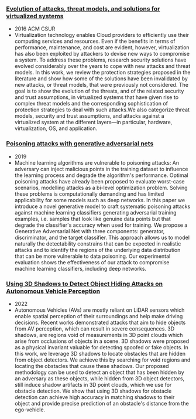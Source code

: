 ### [Evolution of attacks, threat models, and solutions for virtualized systems](https://cyberleninka.org/article/n/1334959.pdf)
- 2016 ACM CSUR
- Virtualization technology enables Cloud providers to efficiently use their computing services and resources. Even if the benefits in terms of performance, maintenance, and cost are evident, however, virtualization has also been exploited by attackers to devise new ways to compromise a system. To address these problems, research security solutions have evolved considerably over the years to cope with new attacks and threat models. In this work, we review the protection strategies proposed in the literature and show how some of the solutions have been invalidated by new attacks, or threat models, that were previously not considered. The goal is to show the evolution of the threats, and of the related security and trust assumptions, in virtualized systems that have given rise to complex threat models and the corresponding sophistication of protection strategies to deal with such attacks.We also categorize threat models, security and trust assumptions, and
attacks against a virtualized system at the different layers—in particular, hardware, virtualization, OS, and application.

### [Poisoning attacks with generative adversarial nets](https://arxiv.org/pdf/1906.07773)
- 2019
- Machine learning algorithms are vulnerable to poisoning attacks: An adversary can inject malicious points in the training dataset to influence the learning process and degrade the algorithm's performance. Optimal poisoning attacks have already been proposed to evaluate worst-case scenarios, modelling attacks as a bi-level optimization problem. Solving these problems is computationally demanding and has limited applicability for some models such as deep networks. In this paper we introduce a novel generative model to craft systematic poisoning attacks against machine learning classifiers generating adversarial training examples, i.e. samples that look like genuine data points but that degrade the classifier's accuracy when used for training. We propose a Generative Adversarial Net with three components: generator, discriminator, and the target classifier. This approach allows us to model naturally the detectability constrains that can be expected in realistic attacks and to identify the regions of the underlying data distribution that can be more vulnerable to data poisoning. Our experimental evaluation shows the effectiveness of our attack to compromise machine learning classifiers, including deep networks.

### [Using 3D Shadows to Detect Object Hiding Attacks on Autonomous Vehicle Perception](https://scholar.google.com/citations?view_op=view_citation&hl=zh-CN&user=e23mVyoAAAAJ&sortby=pubdate&citation_for_view=e23mVyoAAAAJ:geVfx-PNG5EC)
- 2022
- Autonomous Vehicles (AVs) are mostly reliant on LiDAR sensors which enable spatial perception of their surroundings and help make driving decisions. Recent works demonstrated attacks that aim to hide objects from AV perception, which can result in severe consequences. 3D shadows, are regions void of measurements in 3D point clouds which arise from occlusions of objects in a scene. 3D shadows were proposed as a physical invariant valuable for detecting spoofed or fake objects. In this work, we leverage 3D shadows to locate obstacles that are hidden from object detectors. We achieve this by searching for void regions and locating the obstacles that cause these shadows. Our proposed methodology can be used to detect an object that has been hidden by an adversary as these objects, while hidden from 3D object detectors, still induce shadow artifacts in 3D point clouds, which we use for obstacle detection. We show that using 3D shadows for obstacle detection can achieve high accuracy in matching shadows to their object and provide precise prediction of an obstacle's distance from the ego-vehicle.
